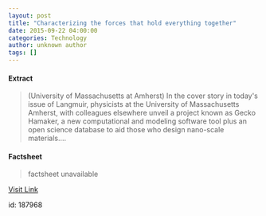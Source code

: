 ```yaml
---
layout: post
title: "Characterizing the forces that hold everything together"
date: 2015-09-22 04:00:00
categories: Technology
author: unknown author
tags: []
---
```



#### Extract
>(University of Massachusetts at Amherst) In the cover story in today's issue of Langmuir, physicists at the University of Massachusetts Amherst, with colleagues elsewhere unveil a project known as Gecko Hamaker, a new computational and modeling software tool plus an open science database to aid those who design nano-scale materials....

#### Factsheet
>factsheet unavailable

[Visit Link](http://www.eurekalert.org/pub_releases/2015-09/uoma-ctf092215.php)

id:  187968
